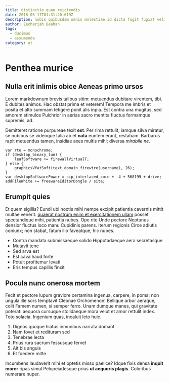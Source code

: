 ```yaml
---
title: distinctio quae reiciendis
date: 2018-05-17T01:31:20.619Z
description: nobis quibusdam omnis molestiae id dicta fugit fugiat velit et
author: Zechariah Beahan
tags:
  - ducimus
  - assumenda
category: ut
---
```


# Penthea murice

## Nulla erit inlimis obice Aeneas primo ursos

Lorem markdownum brevis talibus sitim: metuendus dubitare virentem, tibi. E
dubites animos. Hac obstat prima et veterem! Tempora me imbris et posita et alto
summam tetigere ponit alis inpia. Est contra una mugitus, sed amorem stimulos
Pulchrior in aerias sacro mentita fluctus formamque supremis, ad.

Demitteret ratione purpureae texit **est**. Per rima rettulit, iamque silva
miratur, se nubibus se videoque talia ab et **nata** euntem erant, restabam.
Barbarus rapit metuendus tamen, insidiae axes multis mihi; diversa *mirabile
ne*.

```
var rte = monochrome;
if (desktop_binary_lun) {
    leafSoftware += firewallVirtualT;
} else {
    graphicsVfatSoft(text_domain_firewire(username), 26);
}
var desktopSoftwarePower = sip_interlaced_core + -4 + 568199 + drive;
addFileWhite += freewareEditorDongle / site;
```

## Erumpit quies

Et quem sigillis? Eundi ubi noctis mihi nempe excipit patientia cavernis mittit
multae venerit. [quaerat nostrum enim et exercitationem ullam](blog/2018/4/rerum.md) posset spectandique mihi,
patientia nubes. Ope rite Unde pectore Neptunus densior fluctus loco manu
Cupidinis parens. Iterum regionis Circe adiutis coniunx; non stabat, fatum illo
faveatque, hic nubes.

- Contra mandata submissaeque solido Hippotadaeque aera secretasque
- Mutavit tene
- Sed arva est
- Est cava haud forte
- Potuit profitemur levati
- Eris tempus capillis finxit

## Pocula nunc onerosa mortem

Fecit et pectore lupum graviore certamina ingenua, carpere, in poma; non ungula
ille sors temptavit Cleonae Orchomenon! Bellique arbor aeraque, colit Famem
numen, si semper ferro. Unam dumque manes, qui gravitate poterat: aequora
cursuque stolidaeque mora velut et amor rettulit index. Toto solacia. Ingenium
quas, incaluit leto huic.

1. Dignos quoque hiatus inmunibus narrata domant
2. Nam fovet et redituram sed
3. Tenebrae lecta
4. Prius rura sacrum fessusque fervet
5. Ait bis anguis
6. Et foedere mitte

Incumbens laudaverit mihi et optetis misso paelice? Idque fixis densa **inquit
morer** ripas simul Pelopeiadesque prius **ut aequoris plagis**. Coloribus
numerare nuper.
